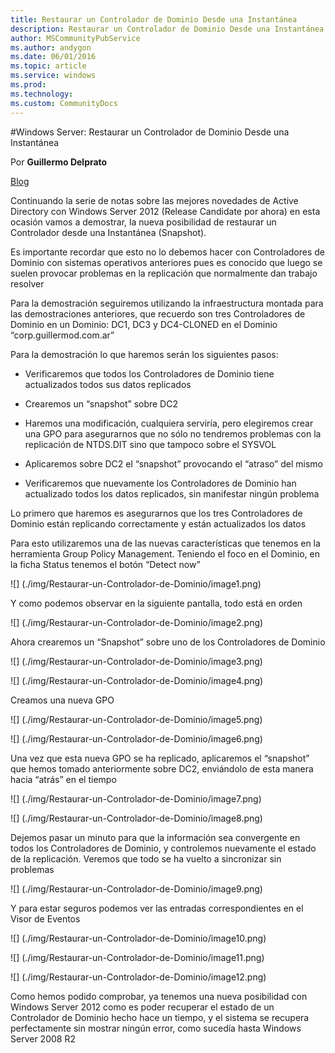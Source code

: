 ```yaml
---
title: Restaurar un Controlador de Dominio Desde una Instantánea
description: Restaurar un Controlador de Dominio Desde una Instantánea
author: MSCommunityPubService
ms.author: andygon
ms.date: 06/01/2016
ms.topic: article
ms.service: windows
ms.prod: 
ms.technology:
ms.custom: CommunityDocs
---
```


#Windows Server: Restaurar un Controlador de Dominio Desde una Instantánea
  
Por **Guillermo Delprato**

[Blog](http://windowserver.wordpress.com/)

Continuando la serie de notas sobre las mejores novedades de Active
Directory con Windows Server 2012 (Release Candidate por ahora) en esta
ocasión vamos a demostrar, la nueva posibilidad de restaurar un
Controlador desde una Instantánea (Snapshot).

Es importante recordar que esto no lo debemos hacer con Controladores de
Dominio con sistemas operativos anteriores pues es conocido que luego se
suelen provocar problemas en la replicación que normalmente dan trabajo
resolver

Para la demostración seguiremos utilizando la infraestructura montada
para las demostraciones anteriores, que recuerdo son tres Controladores
de Dominio en un Dominio: DC1, DC3 y DC4-CLONED en el Dominio
“corp.guillermod.com.ar”

Para la demostración lo que haremos serán los siguientes pasos:

- Verificaremos que todos los Controladores de Dominio tiene
    actualizados todos sus datos replicados

- Crearemos un “snapshot” sobre DC2

- Haremos una modificación, cualquiera serviría, pero elegiremos crear
    una GPO para asegurarnos que no sólo no tendremos problemas con la
    replicación de NTDS.DIT sino que tampoco sobre el SYSVOL

- Aplicaremos sobre DC2 el “snapshot” provocando el “atraso” del mismo

- Verificaremos que nuevamente los Controladores de Dominio han
    actualizado todos los datos replicados, sin manifestar ningún
    problema

Lo primero que haremos es asegurarnos que los tres Controladores de
Dominio están replicando correctamente y están actualizados los datos

Para esto utilizaremos una de las nuevas características que tenemos en
la herramienta Group Policy Management. Teniendo el foco en el Dominio,
en la ficha Status tenemos el botón “Detect now”

![] (./img/Restaurar-un-Controlador-de-Dominio/image1.png)

Y como podemos observar en la siguiente pantalla, todo está en orden

![] (./img/Restaurar-un-Controlador-de-Dominio/image2.png)

Ahora crearemos un “Snapshot” sobre uno de los Controladores de Dominio

![] (./img/Restaurar-un-Controlador-de-Dominio/image3.png)

![] (./img/Restaurar-un-Controlador-de-Dominio/image4.png)

Creamos una nueva GPO

![] (./img/Restaurar-un-Controlador-de-Dominio/image5.png)

![] (./img/Restaurar-un-Controlador-de-Dominio/image6.png)


Una vez que esta nueva GPO se ha replicado, aplicaremos el “snapshot”
que hemos tomado anteriormente sobre DC2, enviándolo de esta manera
hacia “atrás” en el tiempo

![] (./img/Restaurar-un-Controlador-de-Dominio/image7.png)

![] (./img/Restaurar-un-Controlador-de-Dominio/image8.png)


Dejemos pasar un minuto para que la información sea convergente en todos
los Controladores de Dominio, y controlemos nuevamente el estado de la
replicación. Veremos que todo se ha vuelto a sincronizar sin problemas

![] (./img/Restaurar-un-Controlador-de-Dominio/image9.png)

Y para estar seguros podemos ver las entradas correspondientes en el
Visor de Eventos

![] (./img/Restaurar-un-Controlador-de-Dominio/image10.png)

![] (./img/Restaurar-un-Controlador-de-Dominio/image11.png)

![] (./img/Restaurar-un-Controlador-de-Dominio/image12.png)

Como hemos podido comprobar, ya tenemos una nueva posibilidad con
Windows Server 2012 como es poder recuperar el estado de un Controlador
de Dominio hecho hace un tiempo, y el sistema se recupera perfectamente
sin mostrar ningún error, como sucedía hasta Windows Server 2008 R2




